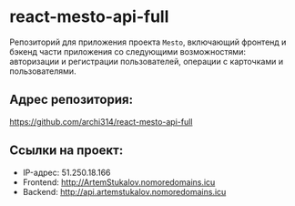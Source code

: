 # react-mesto-api-full
Репозиторий для приложения проекта `Mesto`, включающий фронтенд и бэкенд части приложения со следующими возможностями: авторизации и регистрации пользователей, операции с карточками и пользователями. 

## Адрес репозитория: 
https://github.com/archi314/react-mesto-api-full

## Ссылки на проект:
* IP-адрес: 51.250.18.166
* Frontend: http://ArtemStukalov.nomoredomains.icu
* Backend: http://api.artemstukalov.nomoredomains.icu
